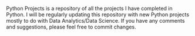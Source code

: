 Python Projects is a repository of all the projects I have completed in Python. I will be regularly updating this repository with new Python projects mostly to do with Data Analytics/Data Science. If you have any comments and suggestions, please feel free to commit changes. 

